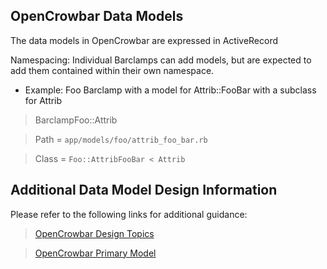 ## OpenCrowbar Data Models

The data models in OpenCrowbar are expressed in ActiveRecord

Namespacing:  Individual Barclamps can add models, but are expected to add them
contained within their own namespace.

* Example:  Foo Barclamp with a model for Attrib::FooBar with a subclass for Attrib

 > BarclampFoo::Attrib
 
 > Path = `app/models/foo/attrib_foo_bar.rb`
 
 > Class = `Foo::AttribFooBar < Attrib`


## Additional Data Model Design Information

Please refer to the following links for additional guidance:

> [OpenCrowbar Design Topics](./model/00100_CB2_Design_Topics.md)

> [OpenCrowbar Primary Model](./model/crowbar_model.md)

